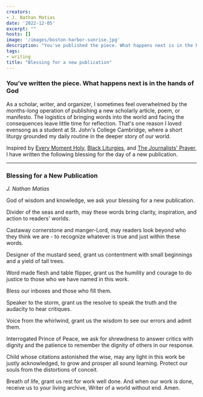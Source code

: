 ```yaml
---
creators:
- J. Nathan Matias
date: '2022-12-05'
excerpt: ""
hosts: []
image: '/images/boston-harbor-sunrise.jpg'
description: "You've published the piece. What happens next is in the hands of God."
tags:
- writing
title: "Blessing for a new publication"
---
```


### You've written the piece. What happens next is in the hands of God

As a scholar, writer, and organizer, I sometimes feel overwhelmed by the months-long operation of publishing a new scholarly article, poem, or manifesto. The logistics of bringing words into the world and facing the consequences leave little time for reflection. That's one reason I loved evensong as a student at St. John's College Cambridge, where a short liturgy grounded my daily routine in the deeper story of our world. 

Inspired by [Every Moment Holy](https://www.everymomentholy.com/), [Black Liturgies](https://www.instagram.com/blackliturgies), and [The Journalists' Prayer](https://www.stbrides.com/worship-music/worship/ministry-to-journalism/journalists-altar/), I have written the following blessing for the day of a new publication.

<hr/>

### Blessing for a New Publication
*J. Nathan Matias*

God of wisdom and knowledge, we ask your blessing for a new publication.

Divider of the seas and earth, may these words bring clarity, inspiration, and action to readers' worlds.

Castaway cornerstone and manger-Lord, may readers look beyond who they think we are - to recognize whatever is true and just within these words.

Designer of the mustard seed, grant us contentment with small beginnings and a yield of tall trees.

Word made flesh and table flipper, grant us the humility and courage to do justice to those who we have named in this work.

Bless our inboxes and those who fill them.

Speaker to the storm, grant us the resolve to speak the truth and the audacity to hear critiques.

Voice from the whirlwind, grant us the wisdom to see our errors and admit them.

Interrogated Prince of Peace, we ask for shrewdness to answer critics with dignity and the patience to remember the dignity of others in our response.

Child whose citations astonished the wise, may any light in this work be justly acknowledged, to grow and prosper all sound learning. Protect our souls from the distortions of conceit.

Breath of life, grant us rest for work well done. And when our work is done, receive us to your living archive, Writer of a world without end. Amen.
